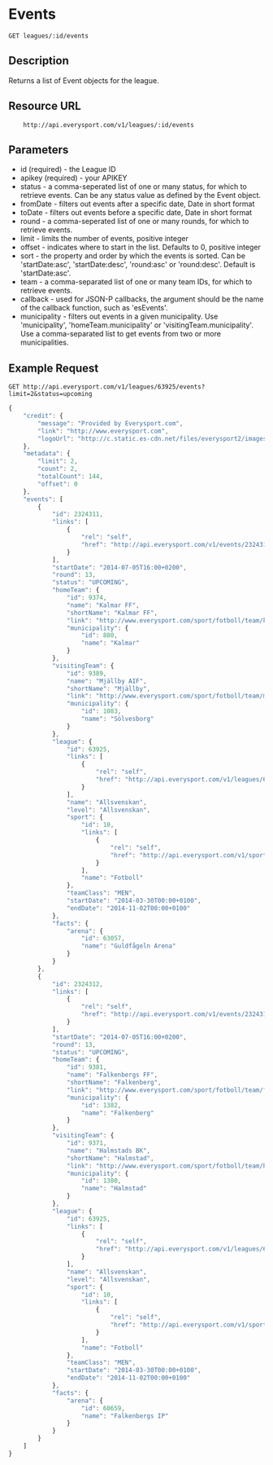 # Events

    GET leagues/:id/events

## Description
Returns a list of Event objects for the league.

## Resource URL

		http://api.everysport.com/v1/leagues/:id/events


## Parameters
* id (required) - the League ID
* apikey (required) - your APIKEY
* status - a comma-seperated list of one or many status, for which to retrieve events. Can be any status value as defined by the Event object.
* fromDate - filters out events after a specific date, Date in short format
* toDate - filters out events before a specific date, Date in short format
* round - a comma-seperated list of one or many rounds, for which to retrieve events.
* limit - limits the number of events, positive integer
* offset - indicates where to start in the list. Defaults to 0, positive integer
* sort - the property and order by which the events is sorted. Can be 'startDate:asc', 'startDate:desc', 'round:asc' or 'round:desc'. Default is 'startDate:asc'.
* team - a comma-separated list of one or many team IDs, for which to retrieve events.  
* callback - used for JSON-P callbacks, the argument should be the name of the callback function, such as 'esEvents'.
* municipality - filters out events in a given municipality. Use 'municipality', 'homeTeam.municipality' or 'visitingTeam.municipality'. Use a comma-separated list to get events from two or more municipalities.


## Example Request
```
GET http://api.everysport.com/v1/leagues/63925/events?limit=2&status=upcoming
```

```javascript
{
    "credit": {
        "message": "Provided by Everysport.com",
        "link": "http://www.everysport.com",
        "logoUrl": "http://c.static.es-cdn.net/files/everysport2/images/icons/event/small/everysport.png"
    },
    "metadata": {
        "limit": 2,
        "count": 2,
        "totalCount": 144,
        "offset": 0
    },
    "events": [
        {
            "id": 2324311,
            "links": [
                {
                    "rel": "self",
                    "href": "http://api.everysport.com/v1/events/2324311"
                }
            ],
            "startDate": "2014-07-05T16:00+0200",
            "round": 13,
            "status": "UPCOMING",
            "homeTeam": {
                "id": 9374,
                "name": "Kalmar FF",
                "shortName": "Kalmar FF",
                "link": "http://www.everysport.com/sport/fotboll/team/kalmar-ff/9374",
                "municipality": {
                    "id": 880,
                    "name": "Kalmar"
                }
            },
            "visitingTeam": {
                "id": 9389,
                "name": "Mjällby AIF",
                "shortName": "Mjällby",
                "link": "http://www.everysport.com/sport/fotboll/team/mjaellby-aif/9389",
                "municipality": {
                    "id": 1083,
                    "name": "Sölvesborg"
                }
            },
            "league": {
                "id": 63925,
                "links": [
                    {
                        "rel": "self",
                        "href": "http://api.everysport.com/v1/leagues/63925"
                    }
                ],
                "name": "Allsvenskan",
                "level": "Allsvenskan",
                "sport": {
                    "id": 10,
                    "links": [
                        {
                            "rel": "self",
                            "href": "http://api.everysport.com/v1/sports/10"
                        }
                    ],
                    "name": "Fotboll"
                },
                "teamClass": "MEN",
                "startDate": "2014-03-30T00:00+0100",
                "endDate": "2014-11-02T00:00+0100"
            },
            "facts": {
                "arena": {
                    "id": 63057,
                    "name": "Guldfågeln Arena"
                }
            }
        },
        {
            "id": 2324312,
            "links": [
                {
                    "rel": "self",
                    "href": "http://api.everysport.com/v1/events/2324312"
                }
            ],
            "startDate": "2014-07-05T16:00+0200",
            "round": 13,
            "status": "UPCOMING",
            "homeTeam": {
                "id": 9381,
                "name": "Falkenbergs FF",
                "shortName": "Falkenberg",
                "link": "http://www.everysport.com/sport/fotboll/team/falkenbergs-ff/9381",
                "municipality": {
                    "id": 1382,
                    "name": "Falkenberg"
                }
            },
            "visitingTeam": {
                "id": 9371,
                "name": "Halmstads BK",
                "shortName": "Halmstad",
                "link": "http://www.everysport.com/sport/fotboll/team/halmstads-bk/9371",
                "municipality": {
                    "id": 1380,
                    "name": "Halmstad"
                }
            },
            "league": {
                "id": 63925,
                "links": [
                    {
                        "rel": "self",
                        "href": "http://api.everysport.com/v1/leagues/63925"
                    }
                ],
                "name": "Allsvenskan",
                "level": "Allsvenskan",
                "sport": {
                    "id": 10,
                    "links": [
                        {
                            "rel": "self",
                            "href": "http://api.everysport.com/v1/sports/10"
                        }
                    ],
                    "name": "Fotboll"
                },
                "teamClass": "MEN",
                "startDate": "2014-03-30T00:00+0100",
                "endDate": "2014-11-02T00:00+0100"
            },
            "facts": {
                "arena": {
                    "id": 60659,
                    "name": "Falkenbergs IP"
                }
            }
        }
    ]
}
```
